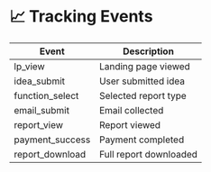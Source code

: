 # 📈 Tracking Events

| Event | Description |
|--------|-------------|
| lp_view | Landing page viewed |
| idea_submit | User submitted idea |
| function_select | Selected report type |
| email_submit | Email collected |
| report_view | Report viewed |
| payment_success | Payment completed |
| report_download | Full report downloaded |
